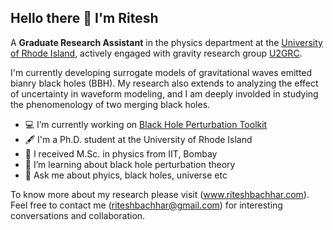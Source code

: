 ## Hello there 👋 I'm Ritesh

A **Graduate Research Assistant** in the physics department at the [University of Rhode Island](https://web.uri.edu/physics/), actively engaged with gravity research group [U2GRC](https://web.uri.edu/gravity/).

I'm currently developing surrogate models of gravitational waves emitted bianry black holes (BBH). My research also extends to analyzing the effect of uncertainty in waveform modeling, and I am deeply involded in studying the phenomenology of two merging black holes.

- :computer: I’m currently working on [Black Hole Perturbation Toolkit](http://bhptoolkit.org)
- :fountain_pen: I'm a Ph.D. student at the University of Rhode Island
- :pushpin: I received M.Sc. in physics from IIT, Bombay
- :memo: I’m learning about black hole perturbation theory
- 💬 Ask me about phyics, black holes, universe etc 

To know more about my research please visit (www.riteshbachhar.com). Feel free to contact me (riteshbachhar@gmail.com) for interesting conversations and collaboration.
